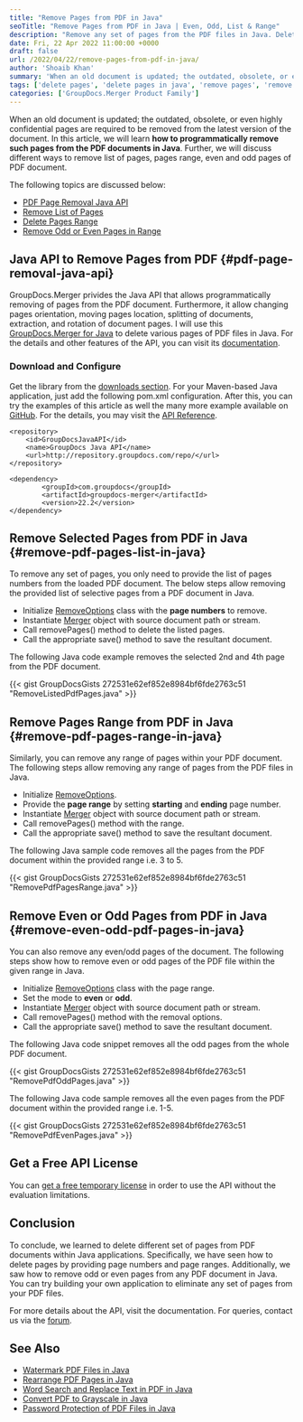 ```yaml
---
title: "Remove Pages from PDF in Java"
seoTitle: "Remove Pages from PDF in Java | Even, Odd, List & Range"
description: "Remove any set of pages from the PDF files in Java. Delete list of pages, any given range, even or odd pages from PDF files within applications."
date: Fri, 22 Apr 2022 11:00:00 +0000
draft: false
url: /2022/04/22/remove-pages-from-pdf-in-java/
author: 'Shoaib Khan'
summary: 'When an old document is updated; the outdated, obsolete, or even highly confidential pages are required to be removed from the latest version of the document. In this article, we will learn **how to programmatically remove such pages from the PDF documents in Java**. Further, we will discuss different ways to remove list of pages, pages range, even and odd pages of PDF document.'
tags: ['delete pages', 'delete pages in java', 'remove pages', 'remove pages in java', 'delete pages from pdf in java']
categories: ['GroupDocs.Merger Product Family']
---
```


When an old document is updated; the outdated, obsolete, or even highly confidential pages are required to be removed from the latest version of the document. In this article, we will learn **how to programmatically remove such pages from the PDF documents in Java**. Further, we will discuss different ways to remove list of pages, pages range, even and odd pages of PDF document.

The following topics are discussed below:

- [PDF Page Removal Java API](#pdf-page-removal-java-api)
- [Remove List of Pages](#remove-pdf-pages-list-in-java)
- [Delete Pages Range](#remove-pdf-pages-range-in-java)
- [Remove Odd or Even Pages in Range](#remove-even-odd-pdf-pages-in-java)

## Java API to Remove Pages from PDF {#pdf-page-removal-java-api}

GroupDocs.Merger privides the Java API that allows programmatically removing of pages from the PDF document. Furthermore, it allow changing pages orientation, moving pages location, splitting of documents, extraction, and rotation of document pages. I will use this [GroupDocs.Merger for Java][1] to delete various pages of PDF files in Java. For the details and other features of the API, you can visit its [documentation][2].

### Download and Configure

Get the library from the [downloads section][3]. For your Maven-based Java application, just add the following pom.xml configuration. After this, you can try the examples of this article as well the many more example available on [GitHub][4]. For the details, you may visit the [API Reference][5].

```
<repository>
	<id>GroupDocsJavaAPI</id>
	<name>GroupDocs Java API</name>
	<url>http://repository.groupdocs.com/repo/</url>
</repository>

<dependency>
        <groupId>com.groupdocs</groupId>
        <artifactId>groupdocs-merger</artifactId>
        <version>22.2</version> 
</dependency>
```

## Remove Selected Pages from PDF in Java {#remove-pdf-pages-list-in-java}

To remove any set of pages, you only need to provide the list of pages numbers from the loaded PDF document. The below steps allow removing the provided list of selective pages from a PDF document in Java.

- Initialize [RemoveOptions][6] class with the **page numbers** to remove.
- Instantiate [Merger][7] object with source document path or stream.
- Call removePages() method to delete the listed pages.
- Call the appropriate save() method to save the resultant document.

The following Java code example removes the selected 2nd and 4th page from the PDF document.

{{< gist GroupDocsGists 272531e62ef852e8984bf6fde2763c51 "RemoveListedPdfPages.java" >}}

## Remove Pages Range from PDF in Java {#remove-pdf-pages-range-in-java}

Similarly, you can remove any range of pages within your PDF document. The following steps allow removing any range of pages from the PDF files in Java.

- Initialize [RemoveOptions][6].
- Provide the **page range** by setting **starting** and **ending** page number.
- Instantiate [Merger][7] object with source document path or stream.
- Call removePages() method with the range.
- Call the appropriate save() method to save the resultant document.

The following Java sample code removes all the pages from the PDF document within the provided range i.e. 3 to 5.

{{< gist GroupDocsGists 272531e62ef852e8984bf6fde2763c51 "RemovePdfPagesRange.java" >}}

## Remove Even or Odd Pages from PDF in Java {#remove-even-odd-pdf-pages-in-java}

You can also remove any even/odd pages of the document. The following steps show how to remove even or odd pages of the PDF file within the given range in Java.

- Initialize [RemoveOptions][6] class with the page range.
- Set the mode to **even** or **odd**.
- Instantiate [Merger][7] object with source document path or stream.
- Call removePages() method with the removal options.
- Call the appropriate save() method to save the resultant document.

The following Java code snippet removes all the odd pages from the whole PDF document.

{{< gist GroupDocsGists 272531e62ef852e8984bf6fde2763c51 "RemovePdfOddPages.java" >}}

The following Java code sample removes all the even pages from the PDF document within the provided range i.e. 1-5.

{{< gist GroupDocsGists 272531e62ef852e8984bf6fde2763c51 "RemovePdfEvenPages.java" >}}

## Get a Free API License

You can [get a free temporary license][8] in order to use the API without the evaluation limitations.

## Conclusion

To conclude, we learned to delete different set of pages from PDF documents within Java applications. Specifically, we have seen how to delete pages by providing page numbers and page ranges. Additionally, we saw how to remove odd or even pages from any PDF document in Java. You can try building your own application to eliminate any set of pages from your PDF files.

For more details about the API, visit the documentation. For queries, contact us via the [forum][14].

## See Also
- [Watermark PDF Files in Java][9]
- [Rearrange PDF Pages in Java][10]
- [Word Search and Replace Text in PDF in Java][11]
- [Convert PDF to Grayscale in Java][12]
- [Password Protection of PDF Files in Java][13]

[1]: https://products.groupdocs.com/merger/java
[2]: https://docs.groupdocs.com/merger/java/
[3]: https://downloads.groupdocs.com/merger/java
[4]: https://github.com/groupdocs-merger/GroupDocs.Merger-for-Java
[5]: https://apireference.groupdocs.com/merger/java
[6]: https://apireference.groupdocs.com/merger/java/com.groupdocs.merger.domain.options/RemoveOptions
[7]: https://apireference.groupdocs.com/merger/java/com.groupdocs.merger/Merger
[8]: https://purchase.groupdocs.com/temporary-license
[9]: https://blog.groupdocs.com/2021/06/26/add-watermark-to-pdf-in-java/
[10]: https://blog.groupdocs.com/2022/03/10/move-pdf-pages-in-java/
[11]: https://blog.groupdocs.com/2022/03/08/find-and-replace-text-in-pdf-in-java/
[12]: https://blog.groupdocs.com/2022/03/02/convert-pdf-to-grayscale-jpg-png-images-in-java/
[13]: https://blog.groupdocs.com/2021/12/07/password-protect-pdf-files-in-java/
[14]: https://forum.groupdocs.com/